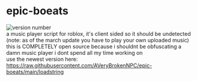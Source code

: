 # epic-boeats
![version number](https://img.shields.io/badge/version-v2.00-brightgreen?labelColor=black)
\
a music player script for roblox, it's client sided so it should be undetected
\
(note: as of the march update you have to play your own uploaded music)
\
this is COMPLETELY open source because i shouldnt be obfuscating a damn music player i dont spend all my time working on
\
use the newest version here:
https://raw.githubusercontent.com/AVeryBrokenNPC/epic-boeats/main/loadstring
